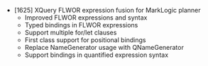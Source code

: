 - [1625] XQuery FLWOR expression fusion for MarkLogic planner
  - Improved FLWOR expressions and syntax
  - Typed bindings in FLWOR expressions
  - Support multiple for/let clauses
  - First class support for positional bindings
  - Replace NameGenerator usage with QNameGenerator
  - Support bindings in quantified expression syntax
